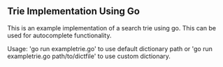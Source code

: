 ## Trie Implementation Using Go

This is an example implementation of a search trie using go. This can be used for autocomplete functionality.

Usage: 'go run exampletrie.go' to use default dictionary path or 'go run exampletrie.go path/to/dictfile' to use custom dictionary.
